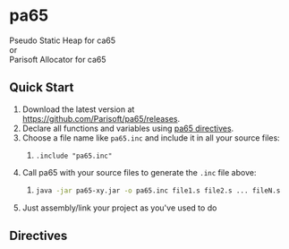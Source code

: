 # pa65
Pseudo Static Heap for ca65<br>
or<br>
Parisoft Allocator for ca65<br>

## Quick Start
1. Download the latest version at https://github.com/Parisoft/pa65/releases.
1. Declare all functions and variables using [pa65 directives](#directives).
1. Choose a file name like `pa65.inc` and include it in all your source files:
   1. ```assembly_x86
      .include "pa65.inc"
      ```
1. Call pa65 with your source files to generate the `.inc` file above:
   1. ```bash
      java -jar pa65-xy.jar -o pa65.inc file1.s file2.s ... fileN.s
      ```
1. Just assembly/link your project as you've used to do

## Directives
